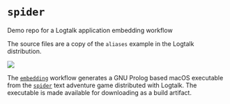 # `spider`

Demo repo for a Logtalk application embedding workflow

The source files are a copy of the `aliases` example in the Logtalk distribution.

![](https://github.com/logtalk-actions/spider/workflows/Embedding/badge.svg)

The [`embedding`](https://github.com/logtalk-actions/spider/blob/master/.github/workflows/embedding.yml) workflow generates a GNU Prolog based macOS executable from the [`spider`](https://github.com/LogtalkDotOrg/logtalk3/tree/master/examples/adventure) text adventure game distributed with Logtalk. The executable is made available for downloading as a build artifact.
